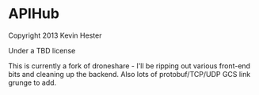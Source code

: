 # APIHub 

Copyright 2013 Kevin Hester

Under a TBD license

This is currently a fork of droneshare - I'll be ripping out various front-end bits and cleaning up the backend.  Also lots of protobuf/TCP/UDP
GCS link grunge to add.

